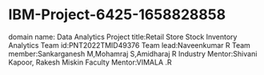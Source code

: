 # IBM-Project-6425-1658828858
domain name: Data Analytics 
Project title:Retail Store Stock Inventory Analytics
Team id:PNT2022TMID49376
Team lead:Naveenkumar R
Team member:Sankarganesh M,Mohamraj S,Amidharaj R
Industry Mentor:Shivani Kapoor, Rakesh Miskin
Faculty Mentor:VIMALA .R




